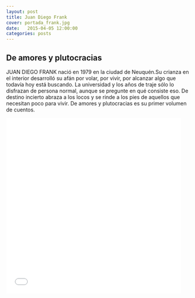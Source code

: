 ```yaml
---
layout: post
title: Juan Diego Frank
cover: portada_frank.jpg
date:   2015-04-05 12:00:00
categories: posts
---
```


## De amores y plutocracias

JUAN DIEGO FRANK nació en 1979 en la ciudad de Neuquén.Su crianza en el interior desarrolló su afán por volar, por vivir, por alcanzar algo que todavía hoy está buscando. La universidad y los años de traje sólo lo disfrazan de persona normal, aunque se pregunte en qué consiste eso. De destino incierto abraza a los locos y se rinde a los pies de aquellos que necesitan poco para vivir. De amores y plutocracias es su primer volumen de cuentos.


<iframe width="473" height="473" src="/images/foto_frank.jpg" frameborder="0"></iframe>